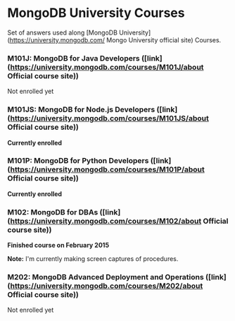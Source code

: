 # MongoDB University Courses

Set of answers used along [MongoDB University](https://university.mongodb.com/ Mongo University official site) Courses.

### M101J: MongoDB for Java Developers ([link](https://university.mongodb.com/courses/M101J/about Official course site))

Not enrolled yet

### M101JS: MongoDB for Node.js Developers ([link](https://university.mongodb.com/courses/M101JS/about Official course site))

**Currently enrolled**

### M101P: MongoDB for Python Developers ([link](https://university.mongodb.com/courses/M101P/about Official course site))

**Currently enrolled**

### M102: MongoDB for DBAs ([link](https://university.mongodb.com/courses/M102/about Official course site))

**Finished course on February 2015**

**Note:** I'm currently making screen captures of procedures.

### M202: MongoDB Advanced Deployment and Operations ([link](https://university.mongodb.com/courses/M202/about Official course site))

Not enrolled yet
